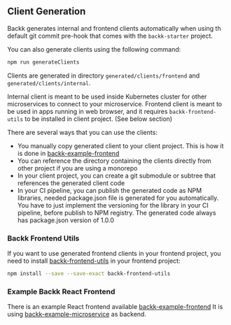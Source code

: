 ## Client Generation

Backk generates internal and frontend clients automatically when using th default git commit pre-hook
that comes with the `backk-starter` project.

You can also generate clients using the following command:
```bash
npm run generateClients
```

Clients are generated in directory `generated/clients/frontend` and `generated/clients/internal`.

Internal client is meant to be used inside Kubernetes cluster for other microservices to connect to your microservice.
Frontend client is meant to be used in apps running in web browser, and it requires `backk-frontend-utils` to be installed in client project. (See below section)

There are several ways that you can use the clients:
- You manually copy generated client to your client project. This is how it is done in [backk-example-frontend](https://github.com/backk-node/backk-example-frontend)
- You can reference the directory containing the clients directly from other project if you are using a monorepo
- In your client project, you can create a git submodule or subtree that references the generated client code
- In your CI pipeline, you can publish the generated code as NPM libraries, needed package.json file is generated for you automatically. You have to just implement the versioning for the library in your CI pipeline, before publish to NPM registry. The generated code always has package.json version of 1.0.0 

### Backk Frontend Utils
If you want to use generated frontend clients in your frontend project, you need to install [backk-frontend-utils](https://github.com/backk-node/backk-frontend-utils) in
your frontend project:

```bash
npm install --save --save-exact backk-frontend-utils
```

### Example Backk React Frontend

There is an example React frontend available [backk-example-frontend](https://github.com/backk-node/backk-example-frontend)
It is using [backk-example-microservice](https://github.com/backk-node/backk-example-microservice) as backend.
